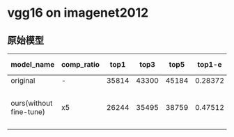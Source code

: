 # vgg16 on imagenet2012
## 原始模型
|model_name|comp_ratio|top1|top3|top5|top1-e|top3-e|top5-e|top1-e-inc|top3-e-inc|top5-e-inc|explain|
| ---- | ---- |---| ---- |--- | ------ | --- | --- | --- |---|---|---|
|original|-|35814|43300|45184|0.28372|0.134|0.09632|-|-|-|-|
|ours(without fine-tune)|x5|26244|35495|38759|0.47512|0.2901|0.22482|0.1914|0.1561|0.1285|conv1_x~conv4_x保留0.2比率的通道数，并且向上取整;conv5_x不变|